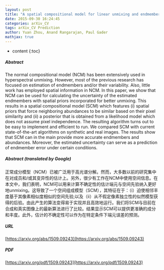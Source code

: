 ```yaml
---
layout: post
title: "A spatial compositional model for linear unmixing and endmember uncertainty estimation"
date: 2015-09-30 16:24:45
categories: arXiv_CV
tags: arXiv_CV Prediction
author: Yuan Zhou, Anand Rangarajan, Paul Gader
mathjax: true
---
```


* content
{:toc}

##### Abstract
The normal compositional model (NCM) has been extensively used in hyperspectral unmixing. However, most of the previous research has focused on estimation of endmembers and/or their variability. Also, little work has employed spatial information in NCM. In this paper, we show that NCM can be used for calculating the uncertainty of the estimated endmembers with spatial priors incorporated for better unmixing. This results in a spatial compositional model (SCM) which features (i) spatial priors that force neighboring abundances to be similar based on their pixel similarity and (ii) a posterior that is obtained from a likelihood model which does not assume pixel independence. The resulting algorithm turns out to be easy to implement and efficient to run. We compared SCM with current state-of-the-art algorithms on synthetic and real images. The results show that SCM can in the main provide more accurate endmembers and abundances. Moreover, the estimated uncertainty can serve as a prediction of endmember error under certain conditions.

##### Abstract (translated by Google)
正常成分模型（NCM）已被广泛用于高光谱分解。然而，大多数以前的研究集中在对成员和/或其变异性的估计上。另外，很少有工作在NCM中使用空间信息。在本文中，我们表明，NCM可以用来计算不确定性的估计端元与空间先验纳入更好地unmixing。这导致了一个空间组成模型（SCM），其特征在于：（i）迫使相邻丰度基于其像素相似度相似的空间先验;以及（ii）从不假定像素独立性的似然模型获得的后验。由此产生的算法变得易于实现并且高效地运行。我们将SCM与目前在合成和真实图像上的最新算法进行了比较。结果显示SCM可以提供更准确的成分和丰度。此外，估计的不确定性可以作为在特定条件下端元误差的预测。

##### URL
[https://arxiv.org/abs/1509.09243](https://arxiv.org/abs/1509.09243)

##### PDF
[https://arxiv.org/pdf/1509.09243](https://arxiv.org/pdf/1509.09243)

